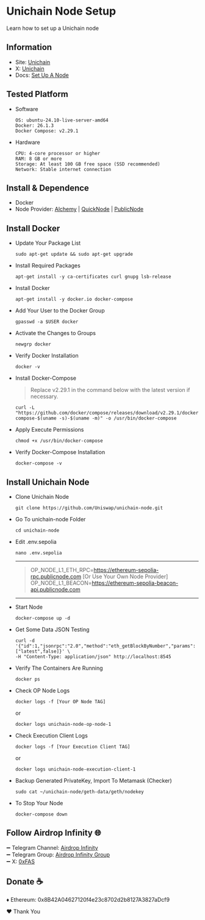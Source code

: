 Unichain Node Setup
===
Learn how to set up a Unichain node

## Information
- Site:  [Unichain](https://www.unichain.org/)
- X:  [Unichain](https://x.com/unichain)
- Docs: [Set Up A Node](https://docs.unichain.org/docs/getting-started/set-up-a-node)

## Tested Platform
- Software
  ```
  OS: ubuntu-24.10-live-server-amd64
  Docker: 26.1.3
  Docker Compose: v2.29.1
  ```
- Hardware
  ```
  CPU: 4-core processor or higher
  RAM: 8 GB or more
  Storage: At least 100 GB free space (SSD recommended)
  Network: Stable internet connection
  ```

## Install & Dependence
- Docker
- Node Provider: [Alchemy](https://www.alchemy.com/unichain) | [QuickNode](https://www.quicknode.com/chains/unichain) | [PublicNode](https://ethereum-sepolia-rpc.publicnode.com)

## Install Docker
- Update Your Package List
  ```
  sudo apt-get update && sudo apt-get upgrade
  ```
- Install Required Packages
  ```
  apt-get install -y ca-certificates curl gnupg lsb-release
  ```
- Install Docker
  ```
  apt-get install -y docker.io docker-compose
  ```
- Add Your User to the Docker Group
  ```
  gpasswd -a $USER docker
  ```
- Activate the Changes to Groups
  ```
  newgrp docker
  ```
- Verify Docker Installation
  ```
  docker -v
  ```
- Install Docker-Compose
  > Replace v2.29.1 in the command below with the latest version if necessary.
  ```
  curl -L "https://github.com/docker/compose/releases/download/v2.29.1/docker-compose-$(uname -s)-$(uname -m)" -o /usr/bin/docker-compose
  ```
- Apply Execute Permissions
  ```
  chmod +x /usr/bin/docker-compose
  ```
- Verify Docker-Compose Installation
  ```
  docker-compose -v
  ```

## Install Unichain Node
- Clone Unichain Node
  ```
  git clone https://github.com/Uniswap/unichain-node.git
  ```
- Go To unichain-node Folder
  ```
  cd unichain-node
  ```
- Edit .env.sepolia
  ```
  nano .env.sepolia
  ```
  ***
  > OP_NODE_L1_ETH_RPC=https://ethereum-sepolia-rpc.publicnode.com [Or Use Your Own Node Provider]
  > OP_NODE_L1_BEACON=https://ethereum-sepolia-beacon-api.publicnode.com
  ***
- Start Node
  ```
  docker-compose up -d
  ```
- Get Some Data JSON Testing
  ```
  curl -d '{"id":1,"jsonrpc":"2.0","method":"eth_getBlockByNumber","params":["latest",false]}' \
  -H "Content-Type: application/json" http://localhost:8545
  ```
- Verify The Containers Are Running
  ```
  docker ps
  ```
- Check OP Node Logs
  ```
  docker logs -f [Your OP Node TAG]
  ```
  
  or

  ```
  docker logs unichain-node-op-node-1
  ```
- Check Execution Client Logs
  ```
  docker logs -f [Your Execution Client TAG]
  ```
  
  or

  ```
  docker logs unichain-node-execution-client-1
  ```
- Backup Generated PrivateKey, Import To Metamask (Checker)
  ```
  sudo cat ~/unichain-node/geth-data/geth/nodekey
  ```
- To Stop Your Node
  ```
  docker-compose down
  ```

## Follow Airdrop Infinity 🌐
➖ Telegram Channel: [Airdrop Infinity](https://t.me/airdropinfinityid)\
➖ Telegram Group: [Airdrop Infinity Group](https://t.me/airdropinfinitygroup)\
➖ X: [0xFAS](https://x.com/0xFASNET)

## Donate ☕
♦️ Ethereum: 0x8B42A04627120f4e23c8702d2b8127A3827aDcf9

❤️ Thank You